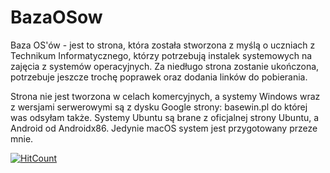 # BazaOSow
Baza OS'ów - jest to strona, która została stworzona z myślą o uczniach z Technikum Informatycznego, którzy potrzebują instalek systemowych na zajęcia z systemów operacyjnych. Za niedługo strona zostanie ukończona, potrzebuje jeszcze trochę poprawek oraz dodania linków do pobierania. 

Strona nie jest tworzona w celach komercyjnych, a systemy Windows wraz z wersjami serwerowymi są z dysku Google strony: basewin.pl do której was odsyłam także. Systemy Ubuntu są brane z oficjalnej strony Ubuntu, a Android od Androidx86. Jedynie macOS system jest przygotowany przeze mnie.

[![HitCount](http://hits.dwyl.io/KrzysiekSiemv/BazaOSow.svg)](http://hits.dwyl.io/KrzysiekSiemv/BazaOSow)
